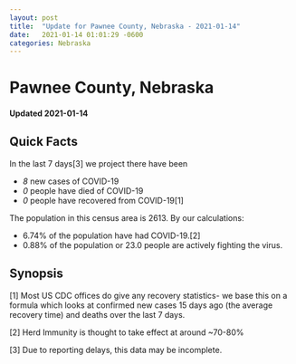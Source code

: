 ```yaml
---
layout: post
title:  "Update for Pawnee County, Nebraska - 2021-01-14"
date:   2021-01-14 01:01:29 -0600
categories: Nebraska
---
```


# Pawnee County, Nebraska
#### Updated 2021-01-14

## Quick Facts

In the last 7 days[3] we project there have been
- *8* new cases of COVID-19
- *0* people have died of COVID-19
- *0* people have recovered from COVID-19[1]

The population in this census area is 2613. By our calculations:
- 6.74% of the population have had COVID-19.[2]
- 0.88% of the population or 23.0 people are actively fighting the virus.

## Synopsis




[1] Most US CDC offices do give any recovery statistics- we base this on a formula which looks at confirmed new cases
15 days ago (the average recovery time) and deaths over the last 7 days.

[2] Herd Immunity is thought to take effect at around ~70-80%

[3] Due to reporting delays, this data may be incomplete.
 
    